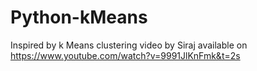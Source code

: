 # Python-kMeans

Inspired by k Means clustering video by Siraj available on
https://www.youtube.com/watch?v=9991JlKnFmk&t=2s
